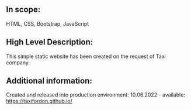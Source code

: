 In scope:
---------
HTML, CSS, Bootstrap, JavaScript

High Level Description:
-----------------------
This simple static website has been created on the request of Taxi company.

Additional information:
-----------------------
Created and released into production environment: 10.06.2022 - available: https://taxifordon.github.io/
